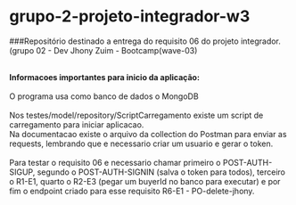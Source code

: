 # grupo-2-projeto-integrador-w3

###Repositório destinado a entrega do requisito 06 do projeto integrador. (grupo 02 - Dev Jhony Zuim - Bootcamp(wave-03)

<br/>**Informacoes importantes para inicio da aplicação:**<br/>
<br/>O programa usa como banco de dados o MongoDB<br/>
<br/>Nos testes/model/repository/ScriptCarregamento existe um script de carregamento para iniciar aplicacao.
<br/>Na documentacao existe o arquivo da collection do Postman para enviar as requests, lembrando que e necessario criar um usuario e gerar o token.<br/>
<br/>Para testar o requisito 06 e necessario chamar primeiro o POST-AUTH-SIGUP, segundo o POST-AUTH-SIGNIN (salva o token para todos), terceiro o R1-E1, quarto o R2-E3 (pegar um buyerId no banco para executar) e por fim o endpoint criado para esse requisito R6-E1 - PO-delete-jhony. 

